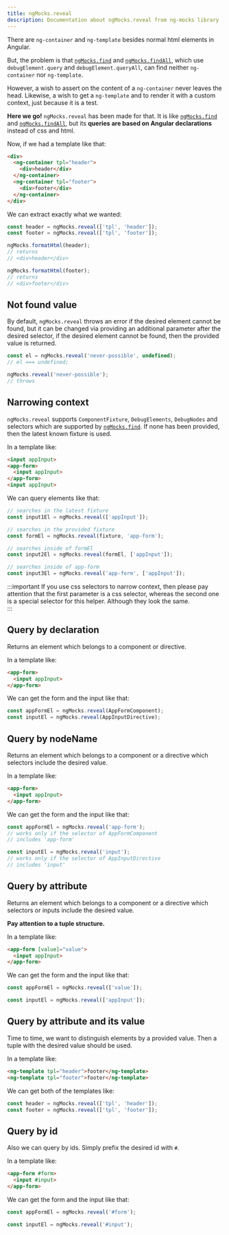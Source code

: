 ```yaml
---
title: ngMocks.reveal
description: Documentation about ngMocks.reveal from ng-mocks library
---
```


There are `ng-container` and `ng-template` besides normal html elements in Angular.

But, the problem is that [`ngMocks.find`](./find.md) and [`ngMocks.findAll`](./findAll.md), which use `debugElement.query` and `debugElement.queryAll`,
can find neither `ng-container` nor `ng-template`.

However, a wish to assert on the content of a `ng-container` never leaves the head.
Likewise, a wish to get a `ng-template` and to render it with a custom context, just because it is a test.

**Here we go!** `ngMocks.reveal` has been made for that.
It is like [`ngMocks.find`](./find.md) and [`ngMocks.findAll`](./findAll.md),
but its **queries are based on Angular declarations** instead of css and html.

Now, if we had a template like that:

```html
<div>
  <ng-container tpl="header">
    <div>header</div>
  </ng-container>
  <ng-container tpl="footer">
    <div>footer</div>
  </ng-container>
</div>
```

We can extract exactly what we wanted:

```ts
const header = ngMocks.reveal(['tpl', 'header']);
const footer = ngMocks.reveal(['tpl', 'footer']);

ngMocks.formatHtml(header);
// returns
// <div>header</div>

ngMocks.formatHtml(footer);
// returns
// <div>footer</div>
```

## Not found value

By default, `ngMocks.reveal` throws an error if the desired element cannot be found,
but it can be changed via providing an additional parameter after the desired selector,
if the desired element cannot be found, then the provided value is returned.

```ts
const el = ngMocks.reveal('never-possible', undefined);
// el === undefined;

ngMocks.reveal('never-possible');
// throws
```

## Narrowing context

`ngMocks.reveal` supports `ComponentFixture`, `DebugElements`, `DebugNodes`
and selectors which are supported by [`ngMocks.find`](./find.md).
If none has been provided, then the latest known fixture is used.

In a template like:

```html
<input appInput>
<app-form>
  <input appInput>
</app-form>
<input appInput>
```

We can query elements like that:

```ts
// searches in the latest fixture
const input1El = ngMocks.reveal(['appInput']);

// searches in the provided fixture
const formEl = ngMocks.reveal(fixture, 'app-form');

// searches inside of formEl
const input2El = ngMocks.reveal(formEl, ['appInput']);

// searches inside of app-form
const input3El = ngMocks.reveal('app-form', ['appInput']);
```

:::important
If you use css selectors to narrow context,
then please pay attention that the first parameter is a css selector,
whereas the second one is a special selector for this helper.
Although they look the same.   
:::

## Query by declaration

Returns an element which belongs to a component or directive.

In a template like:

```html
<app-form>
  <input appInput>
</app-form>
```

We can get the form and the input like that:

```ts
const appFormEl = ngMocks.reveal(AppFormComponent);
const inputEl = ngMocks.reveal(AppInputDirective);
```

## Query by nodeName

Returns an element which belongs to a component or a directive
which selectors include the desired value.

In a template like:

```html
<app-form>
  <input appInput>
</app-form>
```

We can get the form and the input like that:

```ts
const appFormEl = ngMocks.reveal('app-form');
// works only if the selector of AppFormComponent
// includes 'app-form' 

const inputEl = ngMocks.reveal('input');
// works only if the selector of AppInputDirective
// includes 'input'
```

## Query by attribute

Returns an element which belongs to a component or a directive
which selectors or inputs include the desired value.

**Pay attention to a tuple structure.**

In a template like:

```html
<app-form [value]="value">
  <input appInput>
</app-form>
```

We can get the form and the input like that:

```ts
const appFormEl = ngMocks.reveal(['value']);

const inputEl = ngMocks.reveal(['appInput']);
```

## Query by attribute and its value

Time to time, we want to distinguish elements by a provided value.
Then a tuple with the desired value should be used.

In a template like:

```html
<ng-template tpl="header">footer</ng-template>
<ng-template tpl="footer">footer</ng-template>
```

We can get both of the templates like:

```ts
const header = ngMocks.reveal(['tpl', 'header']);
const footer = ngMocks.reveal(['tpl', 'footer']);
```

## Query by id

Also we can query by ids. Simply prefix the desired id with `#`.

In a template like:

```html
<app-form #form>
  <input #input>
</app-form>
```

We can get the form and the input like that:

```ts
const appFormEl = ngMocks.reveal('#form');

const inputEl = ngMocks.reveal('#input');
```
